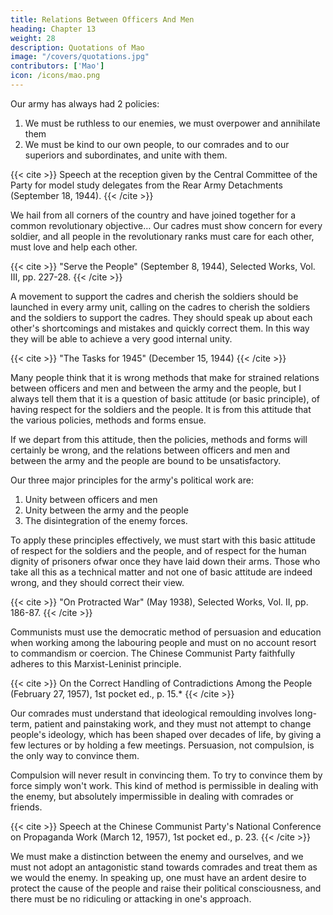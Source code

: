 ```yaml
---
title: Relations Between Officers And Men
heading: Chapter 13
weight: 28
description: Quotations of Mao
image: "/covers/quotations.jpg"
contributors: ['Mao']
icon: /icons/mao.png
---
```



Our army has always had 2 policies:

1. We must be ruthless to our enemies, we must overpower and annihilate them
2. We must be kind to our own people, to our comrades and to our superiors and subordinates, and unite with them.

{{< cite >}}
Speech at the reception given by the Central Committee of the Party for model study delegates from the Rear Army Detachments (September 18, 1944).
{{< /cite >}}


We hail from all corners of the country and have joined together for a common revolutionary objective… Our cadres must show concern for every soldier, and all people in the revolutionary ranks must care for each other, must love and help each other.

{{< cite >}}
"Serve the People" (September 8, 1944), Selected Works, Vol. III, pp. 227-28.
{{< /cite >}}

A movement to support the cadres and cherish the soldiers should be launched in every army unit, calling on the cadres to cherish the soldiers and the soldiers to support the cadres. They should speak up about each other's shortcomings and mistakes and quickly correct them. In this way they will be able to achieve a very good internal unity.

{{< cite >}}
"The Tasks for 1945" (December 15, 1944)
{{< /cite >}}

Many people think that it is wrong methods that make for strained relations between officers and men and between the army and the people, but I always tell them that it is a question of basic attitude (or basic principle), of having respect for the soldiers and the people. It is from this attitude that the various policies, methods and forms ensue. 

If we depart from this attitude, then the policies, methods and forms will certainly be wrong, and the relations between officers and men and between the army and the people are bound to be unsatisfactory. 

Our three major principles for the army's political work are:

1. Unity between officers and men
2. Unity between the army and the people
3. The disintegration of the enemy forces. 

To apply these principles effectively, we must start with this basic attitude of respect for the soldiers and the people, and of respect for the human dignity of prisoners ofwar once they have laid down their arms. Those who take all this as a technical matter and not one of basic attitude are indeed wrong, and they should correct their view.

{{< cite >}}
"On Protracted War" (May 1938), Selected Works, Vol. II, pp. 186-87.
{{< /cite >}}

Communists must use the democratic method of persuasion and education when working among the labouring people and must on no account resort to commandism or coercion. The Chinese Communist Party faithfully adheres to this Marxist-Leninist principle.

{{< cite >}}
On the Correct Handling of Contradictions Among the People (February 27, 1957), 1st pocket ed., p. 15.*
{{< /cite >}}

Our comrades must understand that ideological remoulding involves long-term, patient and painstaking work, and they must not attempt to change people's ideology, which has been shaped over decades of life, by giving a few lectures or by holding a few meetings. Persuasion, not compulsion, is the only way to convince them. 

Compulsion will never result in convincing them. To try to convince them by force simply won't work. This kind of method is permissible in dealing with the enemy, but absolutely impermissible in
dealing with comrades or friends.

{{< cite >}}
Speech at the Chinese Communist Party's National Conference on Propaganda Work (March 12, 1957), 1st pocket ed., p. 23.
{{< /cite >}}

We must make a distinction between the enemy and ourselves, and we must not adopt an antagonistic stand towards comrades and treat them as we would the enemy. In speaking up, one must have an ardent desire to protect the cause of the people and raise their political consciousness, and there must be
no ridiculing or attacking in one's approach.
